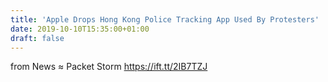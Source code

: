 ```yaml
---
title: 'Apple Drops Hong Kong Police Tracking App Used By Protesters'
date: 2019-10-10T15:35:00+01:00
draft: false
---
```


  
  
from News ≈ Packet Storm https://ift.tt/2IB7TZJ